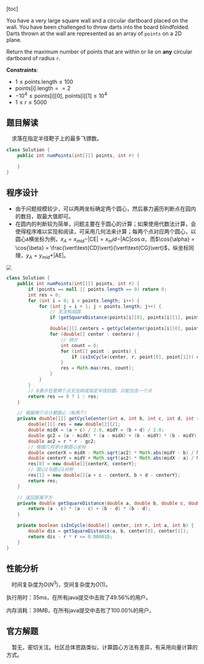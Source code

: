 [toc]

You have a very large square wall and a circular dartboard placed on the wall. You have been challenged to throw darts into the board blindfolded. Darts thrown at the wall are represented as an array of `points` on a 2D plane. 

Return the maximum number of points that are within or lie on **any** circular dartboard of radius `r`.



**Constraints**:

* $1 \le \text{points.length} \le 100$
* $\text{points[i].length} == 2$
* $-10^4 \le \text{points[i][0], points[i][1]} \le 10^4$
* $1 \le r \le 5000$



## 题目解读

&emsp;求落在指定半径靶子上的最多飞镖数。

```java
class Solution {
    public int numPoints(int[][] points, int r) {

    }
}
```

## 程序设计

* 由于问题规模较少，可以两两坐标确定两个圆心，然后暴力遍历判断点在园内的数目，取最大值即可。
* 在圆内的判断较为简单，问题主要在于圆心的计算；如果使用代数法计算，会使得程序难以实现和阅读，可采用几何法来计算；每两个点对应两个圆心，以圆心`A`横坐标为例，$x_A = x_{mid} - \vert\text{CE}\vert = x_mid - \vert\text{AC}\vert\cos{\alpha}$，而$\cos{\alpha} = \cos{\beta} = \frac{\vert\text{CD}\vert}{\vert\text{CG}\vert}$，纵坐标同理，$y_A = y_{mid} + \vert\text{AE}\vert$。

<img src="..\images\#1453.png" style="zoom:80%;" />

```java
class Solution {
    public int numPoints(int[][] points, int r) {
        if (points == null || points.length == 0) return 0;
        int res = 0;
        for (int i = 0; i < points.length; i++) {
            for (int j = i + 1; j < points.length; j++) {
                // 无法构成圆
                if (getSquareDistance(points[i][0], points[i][1], points[j][0], points[j][1]) - 4 * r * r > 0.0001D) continue;

                double[][] centers = getCycleCenter(points[i][0], points[i][1], points[j][0], points[j][1], r);
                for (double[] center : centers) {
                    // 统计
                    int count = 0;
                    for (int[] point : points) {
                        if (isInCycle(center, r, point[0], point[1])) count++;
                    }
                    res = Math.max(res, count);
                }
            }
        }
        // 0表示任意两个点无法构成指定半径的圆，只能包含一个点
        return res == 0 ? 1 : res;
    }

    // 根据两个点计算圆心（有两个）
    private double[][] getCycleCenter(int a, int b, int c, int d, int r) {
        double[][] res = new double[2][2];
        double midX = (a + c) / 2.0, midY = (b + d) / 2.0;
        double gc2 = (a - midX) * (a - midX) + (b - midY) * (b - midY);
        double ac2 = r * r - gc2;
        // 根据几何学计算圆心坐标
        double centerX = midX - Math.sqrt(ac2) * Math.abs(midY - b) / Math.sqrt(gc2);
        double centerY = midY + Math.sqrt(ac2) * Math.abs(midX - a) / Math.sqrt(gc2);
        res[0] = new double[]{centerX, centerY};
        // 圆心2与圆心1对称
        res[1] = new double[]{a + c - centerX, b + d - centerY};
        return res;
    }

    // 返回距离平方
    private double getSquareDistance(double a, double b, double c, double d) {
        return (a - c) * (a - c) + (b - d) * (b - d);
    }

    private boolean isInCycle(double[] center, int r, int a, int b) {
        double dis = getSquareDistance(a, b, center[0], center[1]);
        return dis - r * r <= 0.00001D;
    }
}
```

## 性能分析

&emsp;时间复杂度为$O(N^3)$，空间复杂度为$O(1)$。

执行用时：35ms，在所有java提交中击败了49.56%的用户。

内存消耗：39MB，在所有java提交中击败了100.00%的用户。

## 官方解题

&emsp;暂无，密切关注。社区总体思路类似，计算圆心方法有差异，有采用向量计算的方式。